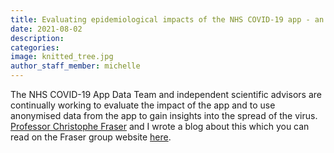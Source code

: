 ```yaml
---
title: Evaluating epidemiological impacts of the NHS COVID-19 app - an August 2021 update
date: 2021-08-02
description:
categories:
image: knitted_tree.jpg
author_staff_member: michelle
---
```


The NHS COVID-19 App Data Team and independent scientific advisors are continually working to evaluate the impact of the app and to use anonymised data from the app to gain insights into the spread of the virus.
<a href="https://www.bdi.ox.ac.uk/Team/christophe-fraser" target="_blank">Professor Christophe Fraser</a> and I wrote a blog about this which you can read on the Fraser group website <a href="https://www.coronavirus-fraser-group.org/blog#2august2021" target="_blank"> here</a>.
